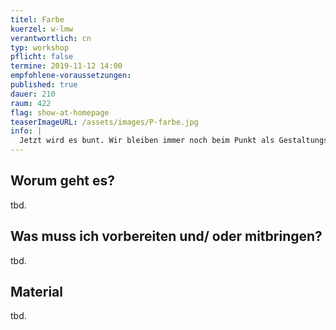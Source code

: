```yaml
---
titel: Farbe
kuerzel: w-lmw
verantwortlich: cn
typ: workshop
pflicht: false
termine: 2019-11-12 14:00
empfohlene-voraussetzungen:
published: true
dauer: 210
raum: 422
flag: show-at-homepage
teaserImageURL: /assets/images/P-farbe.jpg
info: |
  Jetzt wird es bunt. Wir bleiben immer noch beim Punkt als Gestaltungselement, aber nehmen jetzt etwas systematischer Farbe und Transparenz hinzu. Wie befassen und kurz mit den verschiedenen Farbssystemen und Farbwahrnehmung und lassen dann verschiedene Regeln rund um die farbige Welt in unseren Code einfließen.
---
```


## Worum geht es?
tbd.

## Was muss ich vorbereiten und/ oder mitbringen?
tbd.

## Material
tbd.